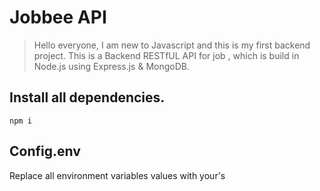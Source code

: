 # Jobbee API
>Hello everyone, I am new to Javascript and this is my first backend project. This is a Backend RESTfUL API for job , which is build in Node.js using Express.js & MongoDB. 

## Install all dependencies.
```
npm i
```

## Config.env
Replace all environment variables values with your's
